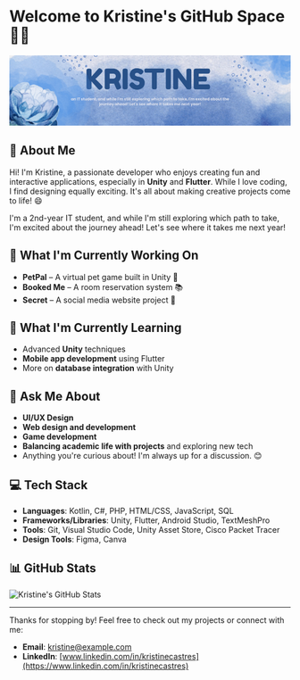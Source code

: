 # Welcome to Kristine's GitHub Space 👋✨

![Kristine's Banner](Kristine.png)

## 🌱 About Me
Hi! I'm Kristine, a passionate developer who enjoys creating fun and interactive applications, especially in **Unity** and **Flutter**. While I love coding, I find designing equally exciting. It's all about making creative projects come to life! 😄

I'm a 2nd-year IT student, and while I'm still exploring which path to take, I'm excited about the journey ahead! Let's see where it takes me next year!

## 🔭 What I'm Currently Working On
- **PetPal** – A virtual pet game built in Unity 🐾
- **Booked Me** – A room reservation system 📚
- **Secret** – A social media website project 🍳

## 🐋 What I'm Currently Learning
- Advanced **Unity** techniques
- **Mobile app development** using Flutter
- More on **database integration** with Unity

## 💬 Ask Me About
- **UI/UX Design**
- **Web design and development**
- **Game development**
- **Balancing academic life with projects** and exploring new tech
- Anything you're curious about! I'm always up for a discussion. 😊

## 💻 Tech Stack
- **Languages**: Kotlin, C#, PHP, HTML/CSS, JavaScript, SQL
- **Frameworks/Libraries**: Unity, Flutter, Android Studio, TextMeshPro
- **Tools**: Git, Visual Studio Code, Unity Asset Store, Cisco Packet Tracer
- **Design Tools**: Figma, Canva

## 📊 GitHub Stats

![Kristine's GitHub Stats](https://github-readme-stats.vercel.app/api?username=Kristine&show_icons=true&theme=radical)

---

Thanks for stopping by! Feel free to check out my projects or connect with me:
- **Email**: kristine@example.com
- **LinkedIn**: [www.linkedin.com/in/kristinecastres](https://www.linkedin.com/in/kristinecastres)
